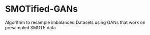 # SMOTified-GANs
  Algorithm to resample imbalanced Datasets using GANs that work on presampled SMOTE data

